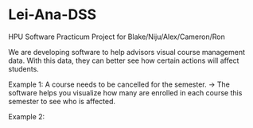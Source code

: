 # Lei-Ana-DSS
HPU Software Practicum Project for Blake/Niju/Alex/Cameron/Ron

We are developing software to help advisors visual course management data. With this data, they can better see how certain 
actions will affect students. 

Example 1: A course needs to be cancelled for the semester.
-> The software helps you visualize how many are enrolled in each course this semester to see who is affected.  

Example 2: 
